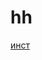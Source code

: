 # hh
 [инст](https://www.instagram.com/i_pronin/)
 
<a href="https://media.giphy.com/media/HkNPbfRhisIH6/giphy.gif"/></a>
